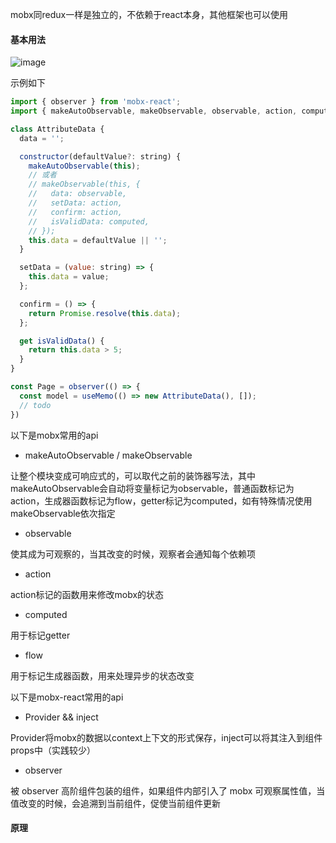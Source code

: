 mobx同redux一样是独立的，不依赖于react本身，其他框架也可以使用

#### 基本用法

![image](https://cn.mobx.js.org/flow.png)

示例如下

```js
import { observer } from 'mobx-react';
import { makeAutoObservable, makeObservable, observable, action, computed, flow } from 'mobx';

class AttributeData {
  data = '';

  constructor(defaultValue?: string) {
    makeAutoObservable(this);
    // 或者
    // makeObservable(this, {
    //   data: observable,
    //   setData: action,
    //   confirm: action,
    //   isValidData: computed,
    // });
    this.data = defaultValue || '';
  }

  setData = (value: string) => {
    this.data = value;
  };

  confirm = () => {
    return Promise.resolve(this.data);
  };

  get isValidData() {
    return this.data > 5;
  }
}

const Page = observer(() => {
  const model = useMemo(() => new AttributeData(), []);
  // todo
})
```

以下是mobx常用的api

- makeAutoObservable / makeObservable

让整个模块变成可响应式的，可以取代之前的装饰器写法，其中makeAutoObservable会自动将变量标记为observable，普通函数标记为action，生成器函数标记为flow，getter标记为computed，如有特殊情况使用makeObservable依次指定

- observable

使其成为可观察的，当其改变的时候，观察者会通知每个依赖项

- action

action标记的函数用来修改mobx的状态

- computed

用于标记getter

- flow

用于标记生成器函数，用来处理异步的状态改变

以下是mobx-react常用的api

- Provider && inject

Provider将mobx的数据以context上下文的形式保存，inject可以将其注入到组件props中（实践较少）

- observer

被 observer 高阶组件包装的组件，如果组件内部引入了 mobx 可观察属性值，当值改变的时候，会追溯到当前组件，促使当前组件更新

#### 原理

